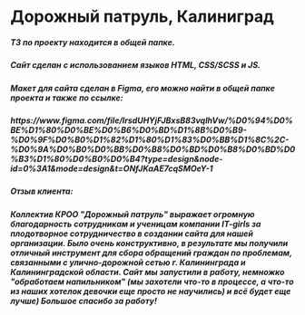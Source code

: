 <h1>Дорожный патруль, Калиниград</h1>

<h5>ТЗ по проекту находится в общей папке.</h5>

<h5>Сайт сделан с использованием языков HTML, CSS/SCSS и JS.</h5>

<h5>Макет для сайта сделан в Figma, его можно найти в общей папке проекта и также по ссылке:</h5>
<h5>https://www.figma.com/file/IrsdUHYjFJBxsB83vqIhVw/%D0%94%D0%BE%D1%80%D0%BE%D0%B6%D0%BD%D1%8B%D0%B9-%D0%9F%D0%B0%D1%82%D1%80%D1%83%D0%BB%D1%8C%2C-%D0%9A%D0%B0%D0%BB%D0%B8%D0%BD%D0%B8%D0%BD%D0%B3%D1%80%D0%B0%D0%B4?type=design&node-id=0%3A1&mode=design&t=ONfJKaAE7cqSMOeY-1</h5>

<h5>Отзыв клиента:</h5>
<h5>Коллектив КРОО "Дорожный патруль" выражает огромную благодарность сотрудникам и ученицам компании IT-girls за плодотворное сотрудничество в создании сайта для нашей организации. Было очень конструктивно, в результате мы получили отличный инструмент для сбора обращений граждан по проблемам, связанными с улично-дорожной сетью г. Калининграда и Калининградской области. Сайт мы запустили в работу, немножко "обработаем напильником" (мы захотели что-то в процессе, а что-то из наших хотелок девочки еще просто не научились) и всё будет еще лучше) Большое спасибо за работу!</h5>
